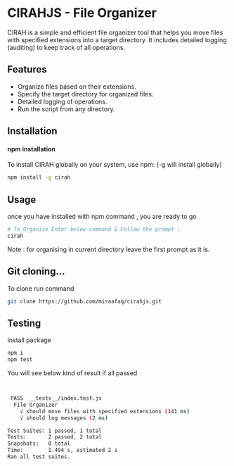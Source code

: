 # CIRAHJS - File Organizer

CIRAH is a simple and efficient file organizer tool that helps you move files with specified extensions into a target directory. It includes detailed logging (auditing) to keep track of all operations.

## Features

- Organize files based on their extensions.
- Specify the target directory for organized files.
- Detailed logging of operations.
- Run the script from any directory.

## Installation
#### npm installation

To install CIRAH globally on your system, use npm: (-g will install globally)
```bash
npm install -g cirah
```
## Usage
once you have installed with npm command , you are ready to go

```bash
# To Organise Enter below command & Follow the prompt : 
cirah


```
Note : for organising in current directory leave the first prompt as it is.

## Git cloning...
To clone run command

```bash
git clone https://github.com/miraafaq/cirahjs.git
```
## Testing 
Install package 
```bash
npm i
npm test
```
You will see below kind of result if all passed
```bash


 PASS  __tests__/index.test.js
  File Organizer
    √ should move files with specified extensions (141 ms)
    √ should log messages (2 ms)

Test Suites: 1 passed, 1 total
Tests:       2 passed, 2 total
Snapshots:   0 total
Time:        1.494 s, estimated 2 s
Ran all test suites.
```
